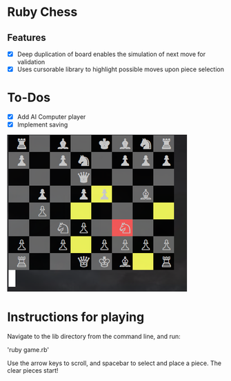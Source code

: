 # Ruby Chess

## Features

- [x] Deep duplication of board enables the simulation of next move for validation
- [x] Uses cursorable library to highlight possible moves upon piece selection

# To-Dos

- [x] Add AI Computer player
- [x] Implement saving

![alt tag](docs/screenshots/ruby_chess.png)

# Instructions for playing

Navigate to the lib directory from the command line, and run:

 'ruby game.rb'

Use the arrow keys to scroll, and spacebar to select and place a piece.
The clear pieces start!
